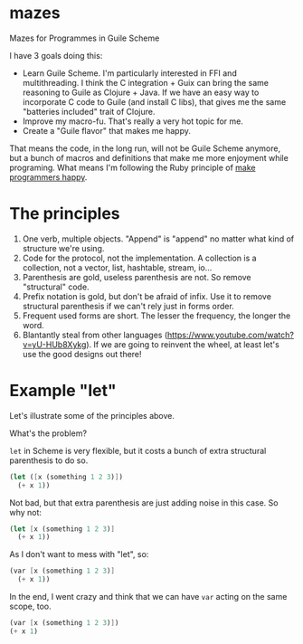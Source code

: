 # mazes
Mazes for Programmes in Guile Scheme

I have 3 goals doing this:
- Learn Guile Scheme. I'm particularly interested in FFI and multithreading. I think the C integration + Guix can bring the same reasoning to Guile as Clojure + Java. If we have an easy way to incorporate C code to Guile (and install C libs), that gives me the same "batteries included" trait of Clojure.
- Improve my macro-fu. That's really a very hot topic for me.
- Create a "Guile flavor" that makes me happy.

That means the code, in the long run, will not be Guile Scheme anymore, but a bunch of macros and definitions that make me more enjoyment while programing. What means I'm following the Ruby principle of [make programmers happy](https://www.artima.com/intv/rubyP.html).

# The principles

1. One verb, multiple objects. "Append" is "append" no matter what kind of structure we're using.
2. Code for the protocol, not the implementation. A collection is a collection, not a vector, list, hashtable, stream, io...
3. Parenthesis are gold, useless parenthesis are not. So remove "structural" code.
4. Prefix notation is gold, but don't be afraid of infix. Use it to remove structural parenthesis if we can't rely just in forms order.
5. Frequent used forms are short. The lesser the frequency, the longer the word.
6. Blantantly steal from other languages (https://www.youtube.com/watch?v=yU-HUb8Xykg). If we are going to reinvent the wheel, at least let's use the good designs out there!

# Example "let"

Let's illustrate some of the principles above.

What's the problem?

`let` in Scheme is very flexible, but it costs a bunch of extra structural parenthesis to do so.

```Scheme
(let ([x (something 1 2 3)])
  (+ x 1))
```

Not bad, but that extra parenthesis are just adding noise in this case. So why not:

```Scheme
(let [x (something 1 2 3)]
  (+ x 1))
```

As I don't want to mess with "let", so:

```Scheme
(var [x (something 1 2 3)]
  (+ x 1))
```

In the end, I went crazy and think that we can have `var` acting on the same scope, too.

```Scheme
(var [x (something 1 2 3)])
(+ x 1)
```
